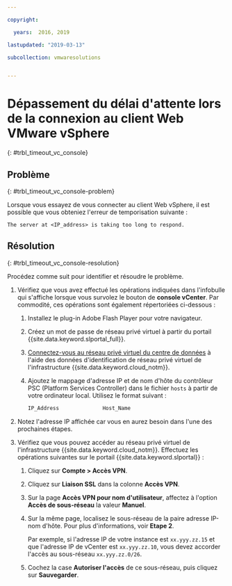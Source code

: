 ```yaml
---

copyright:

  years:  2016, 2019

lastupdated: "2019-03-13"

subcollection: vmwaresolutions


---
```


# Dépassement du délai d'attente lors de la connexion au client Web VMware vSphere
{: #trbl_timeout_vc_console}

## Problème
{: #trbl_timeout_vc_console-problem}

Lorsque vous essayez de vous connecter au client Web vSphere, il est possible que vous obteniez l'erreur de temporisation suivante :

`The server at <IP_address> is taking too long to respond.`

## Résolution
{: #trbl_timeout_vc_console-resolution}

Procédez comme suit pour identifier et résoudre le problème.

1. Vérifiez que vous avez effectué les opérations indiquées dans l'infobulle qui s'affiche lorsque vous survolez le bouton de **console vCenter**. Par
   commodité, ces opérations sont également répertoriées ci-dessous :   
   1. Installez le plug-in Adobe Flash Player pour votre navigateur.   
   2. Créez un mot de passe de réseau privé virtuel à partir du portail {{site.data.keyword.slportal_full}}.    
   3. [Connectez-vous au réseau privé virtuel du centre de données](/docs/infrastructure/iaas-vpn?topic=VPN-gettingstarted-with-virtual-private-networking#login-to-the-vpn) à l'aide des données d'identification de réseau privé virtuel de l'infrastructure {{site.data.keyword.cloud_notm}}.    
   4. Ajoutez le mappage d'adresse IP et de nom d'hôte du contrôleur PSC (Platform Services Controller) dans le fichier `hosts` à partir de votre ordinateur local. Utilisez le format suivant :

      ```javascript
      IP_Address              Host_Name
      ```

2. Notez l'adresse IP affichée car vous en aurez besoin dans l'une des prochaines étapes.
3. Vérifiez que vous pouvez accéder au réseau privé virtuel de l'infrastructure {{site.data.keyword.cloud_notm}}. Effectuez les opérations suivantes sur le portail {{site.data.keyword.slportal}} :
   1. Cliquez sur **Compte > Accès VPN**.
   2. Cliquez sur **Liaison SSL** dans la colonne **Accès VPN**.
   3. Sur la page **Accès VPN pour nom d'utilisateur**, affectez à l'option **Accès de sous-réseau** la valeur **Manuel**.
   4. Sur la même page, localisez le sous-réseau de la paire adresse IP-nom d'hôte. Pour plus d'informations, voir **Etape 2**.    

      Par exemple, si l'adresse IP de votre instance est `xx.yyy.zz.15` et que l'adresse IP de vCenter est `xx.yyy.zz.10`, vous devez accorder l'accès au sous-réseau `xx.yyy.zz.0/26`.

   5. Cochez la case **Autoriser l'accès** de ce sous-réseau, puis cliquez sur **Sauvegarder**.
